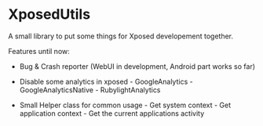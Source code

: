 # XposedUtils

A small library to put some things for Xposed developement together.

Features until now:

- Bug & Crash reporter (WebUI in development, Android part works so far)
- Disable some analytics in xposed 
       - GoogleAnalytics
       - GoogleAnalyticsNative
       - RubylightAnalytics

- Small Helper class for common usage 
       - Get system context
       - Get application context
       - Get the current applications activity
      
